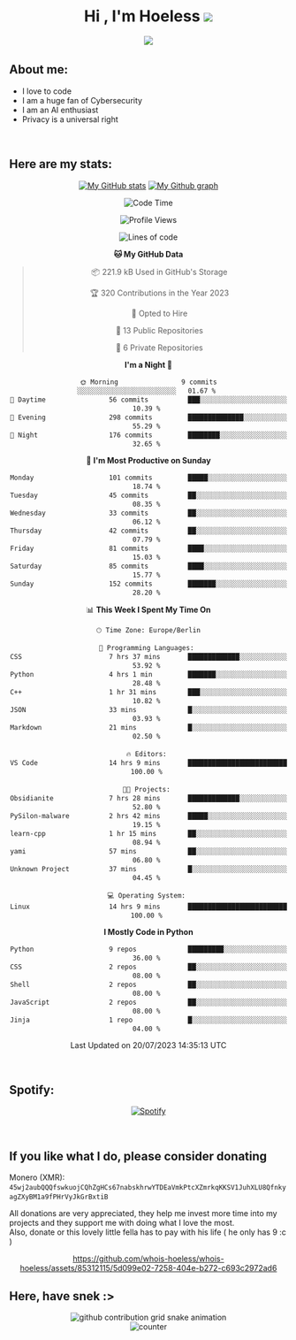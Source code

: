 <h1 align="center">Hi , I'm Hoeless <img src="https://media.giphy.com/media/hvRJCLFzcasrR4ia7z/giphy.gif" width="35"></h1>
<p align="center">
  <a href="https://github.com/whois-hoeless"><img src="https://readme-typing-svg.demolab.com?font=Roboto+Mono&weight=300&size=28&duration=4000&pause=100&color=C109F7&center=true&vCenter=true&width=580&height=127&lines=I'm+a+programmer;I'm+an+AI+enthusiast;I'm+a+big+fan+of+Neural+Networks;I'm+interested+in+Computer+Science;I+love+Cybersecurity;By+the+way+I+use+Arch+%F0%9F%92%80"></a>
</p>

## About me:

- I love to code
- I am a huge fan of Cybersecurity
- I am an AI enthusiast
- Privacy is a universal right

<br>

## Here are my stats:

<div align="center">
    
 [![My GitHub stats](https://github-readme-stats.vercel.app/api?username=whois-hoeless&count_private=true&show_icons=true&theme=radical)](https://github.com/whois-hoeless)
 [![My Github graph](http://github-profile-summary-cards.vercel.app/api/cards/profile-details?username=whois-hoeless&theme=radical)](https://github.com/whois-hoeless)

<!--START_SECTION:waka-->
![Code Time](http://img.shields.io/badge/Code%20Time-74%20hrs%204%20mins-blue)

![Profile Views](http://img.shields.io/badge/Profile%20Views-15-blue)

![Lines of code](https://img.shields.io/badge/From%20Hello%20World%20I%27ve%20Written-32.7%20thousand%20lines%20of%20code-blue)

**🐱 My GitHub Data** 

> 📦 221.9 kB Used in GitHub's Storage 
 > 
> 🏆 320 Contributions in the Year 2023
 > 
> 💼 Opted to Hire
 > 
> 📜 13 Public Repositories 
 > 
> 🔑 6 Private Repositories 
 > 
**I'm a Night 🦉** 

```text
🌞 Morning                9 commits           ░░░░░░░░░░░░░░░░░░░░░░░░░   01.67 % 
🌆 Daytime                56 commits          ███░░░░░░░░░░░░░░░░░░░░░░   10.39 % 
🌃 Evening                298 commits         ██████████████░░░░░░░░░░░   55.29 % 
🌙 Night                  176 commits         ████████░░░░░░░░░░░░░░░░░   32.65 % 
```
📅 **I'm Most Productive on Sunday** 

```text
Monday                   101 commits         █████░░░░░░░░░░░░░░░░░░░░   18.74 % 
Tuesday                  45 commits          ██░░░░░░░░░░░░░░░░░░░░░░░   08.35 % 
Wednesday                33 commits          ██░░░░░░░░░░░░░░░░░░░░░░░   06.12 % 
Thursday                 42 commits          ██░░░░░░░░░░░░░░░░░░░░░░░   07.79 % 
Friday                   81 commits          ████░░░░░░░░░░░░░░░░░░░░░   15.03 % 
Saturday                 85 commits          ████░░░░░░░░░░░░░░░░░░░░░   15.77 % 
Sunday                   152 commits         ███████░░░░░░░░░░░░░░░░░░   28.20 % 
```


📊 **This Week I Spent My Time On** 

```text
🕑︎ Time Zone: Europe/Berlin

💬 Programming Languages: 
CSS                      7 hrs 37 mins       █████████████░░░░░░░░░░░░   53.92 % 
Python                   4 hrs 1 min         ███████░░░░░░░░░░░░░░░░░░   28.48 % 
C++                      1 hr 31 mins        ███░░░░░░░░░░░░░░░░░░░░░░   10.82 % 
JSON                     33 mins             █░░░░░░░░░░░░░░░░░░░░░░░░   03.93 % 
Markdown                 21 mins             █░░░░░░░░░░░░░░░░░░░░░░░░   02.50 % 

🔥 Editors: 
VS Code                  14 hrs 9 mins       █████████████████████████   100.00 % 

🐱‍💻 Projects: 
Obsidianite              7 hrs 28 mins       █████████████░░░░░░░░░░░░   52.80 % 
PySilon-malware          2 hrs 42 mins       █████░░░░░░░░░░░░░░░░░░░░   19.15 % 
learn-cpp                1 hr 15 mins        ██░░░░░░░░░░░░░░░░░░░░░░░   08.94 % 
yami                     57 mins             ██░░░░░░░░░░░░░░░░░░░░░░░   06.80 % 
Unknown Project          37 mins             █░░░░░░░░░░░░░░░░░░░░░░░░   04.45 % 

💻 Operating System: 
Linux                    14 hrs 9 mins       █████████████████████████   100.00 % 
```

**I Mostly Code in Python** 

```text
Python                   9 repos             █████████░░░░░░░░░░░░░░░░   36.00 % 
CSS                      2 repos             ██░░░░░░░░░░░░░░░░░░░░░░░   08.00 % 
Shell                    2 repos             ██░░░░░░░░░░░░░░░░░░░░░░░   08.00 % 
JavaScript               2 repos             ██░░░░░░░░░░░░░░░░░░░░░░░   08.00 % 
Jinja                    1 repo              █░░░░░░░░░░░░░░░░░░░░░░░░   04.00 % 
```




 Last Updated on 20/07/2023 14:35:13 UTC
<!--END_SECTION:waka-->
</div>
<br>

## Spotify:

<div align="center">

[![Spotify](https://whois-hoeless.vercel.app/api/spotify?background_color=0d1117&border_color=090d13)](https://open.spotify.com/user/heanchenhorst)
</div>

<br>

## If you like what I do, please consider donating

Monero (XMR): ```45wj2aubQQQfswkuojCQhZgHCs67nabskhrwYTDEaVmkPtcXZmrkqKKSV1JuhXLU8QfnkyagZXyBM1a9fPHrVyJkGrBxtiB```

All donations are very appreciated, they help me invest more time into my projects and they support me with doing what I love the most.  
Also, donate or this lovely little fella has to pay with his life (  he only has 9 :c  )

<div align="center">


https://github.com/whois-hoeless/whois-hoeless/assets/85312115/5d099e02-7258-404e-b272-c693c2972ad6


</div>

## Here, have snek :>
<div align="center">
<picture>
  <source media="(prefers-color-scheme: dark)" srcset="https://raw.githubusercontent.com/whois-hoeless/whois-hoeless/output/github-contribution-grid-snake-dark.svg">
  <source media="(prefers-color-scheme: light)" srcset="https://raw.githubusercontent.com/whois-hoeless/whois-hoeless/output/github-contribution-grid-snake.svg">
  <img alt="github contribution grid snake animation" src="https://raw.githubusercontent.com/whois-hoeless/whois-hoeless/output/github-contribution-grid-snake.svg">
</div>

<div align="center">
  <img src="https://moe-counter.glitch.me/get/@hoeless_count?theme=rule34" alt="counter" />
</div>
